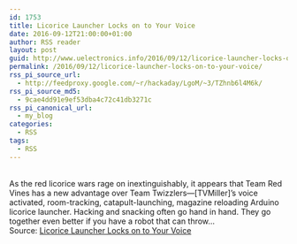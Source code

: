 ```yaml
---
id: 1753
title: Licorice Launcher Locks on to Your Voice
date: 2016-09-12T21:00:00+01:00
author: RSS reader
layout: post
guid: http://www.uelectronics.info/2016/09/12/licorice-launcher-locks-on-to-your-voice/
permalink: /2016/09/12/licorice-launcher-locks-on-to-your-voice/
rss_pi_source_url:
  - http://feedproxy.google.com/~r/hackaday/LgoM/~3/TZhnb6l4M6k/
rss_pi_source_md5:
  - 9cae4dd91e9ef53dba4c72c41db3271c
rss_pi_canonical_url:
  - my_blog
categories:
  - RSS
tags:
  - RSS
---
```

&#013;  
As the red licorice wars rage on inextinguishably, it appears that Team Red Vines has a new advantage over Team Twizzlers—[TVMiller]’s voice activated, room-tracking, catapult-launching, magazine reloading Arduino licorice launcher. Hacking and snacking often go hand in hand. They go together even better if you have a robot that can throw…&#013;  
Source: <a href="http://feedproxy.google.com/~r/hackaday/LgoM/~3/TZhnb6l4M6k/" target="_blank">Licorice Launcher Locks on to Your Voice</a>
